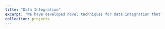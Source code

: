 ```yaml
---
title: "Data Integration"
excerpt: "We have developed novel techniques for data integration that enable institutions to link data records efficiently. Our approaches achieve strong privacy protection providing data confidentiality during the integration process. We have designed similarity-based record linkage techniques that are scalable and robust against noise in the data."
collection: projects
---
```


